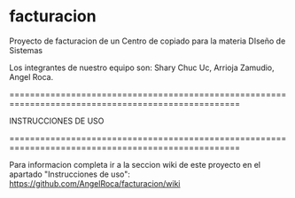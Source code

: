 facturacion
===========

Proyecto de facturacion de un Centro de copiado para la materia DIseño de Sistemas

Los integrantes de nuestro equipo son:
Shary Chuc Uc, Arrioja Zamudio, Angel Roca.

===================================================================================================

INSTRUCCIONES DE USO

===================================================================================================

Para informacion completa ir a la seccion wiki de este proyecto en el apartado "Instrucciones de uso":
https://github.com/AngelRoca/facturacion/wiki
